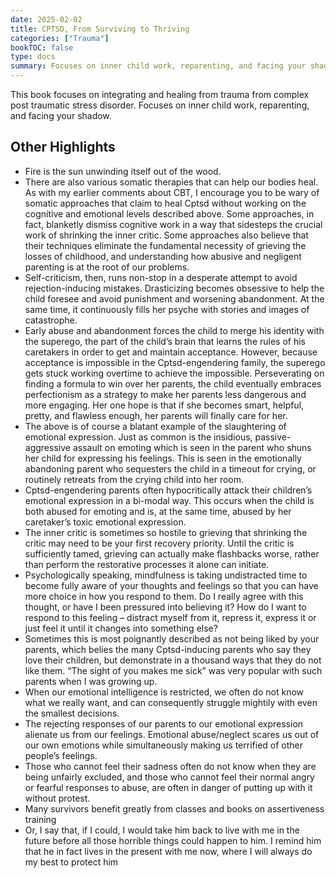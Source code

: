 ```yaml
---
date: 2025-02-02
title: CPTSD, From Surviving to Thriving
categories: ["Trauma"]
bookTOC: false
type: docs
summary: Focuses on inner child work, reparenting, and facing your shadow as ways to recover from CPTSD. By Pete Walker.
---
```




This book focuses on integrating and healing from trauma from complex post traumatic stress disorder. Focuses on inner child work, reparenting, and facing your shadow.

## Other Highlights
- Fire is the sun unwinding itself out of the wood.
- There are also various somatic therapies that can help our bodies heal. As with my earlier comments about CBT, I encourage you to be wary of somatic approaches that claim to heal Cptsd without working on the cognitive and emotional levels described above. Some approaches, in fact, blanketly dismiss cognitive work in a way that sidesteps the crucial work of shrinking the inner critic. Some approaches also believe that their techniques eliminate the fundamental necessity of grieving the losses of childhood, and understanding how abusive and negligent parenting is at the root of our problems.
- Self-criticism, then, runs non-stop in a desperate attempt to avoid rejection-inducing mistakes. Drasticizing becomes obsessive to help the child foresee and avoid punishment and worsening abandonment. At the same time, it continuously fills her psyche with stories and images of catastrophe.
- Early abuse and abandonment forces the child to merge his identity with the superego, the part of the child’s brain that learns the rules of his caretakers in order to get and maintain acceptance. However, because acceptance is impossible in the Cptsd-engendering family, the superego gets stuck working overtime to achieve the impossible. Perseverating on finding a formula to win over her parents, the child eventually embraces perfectionism as a strategy to make her parents less dangerous and more engaging. Her one hope is that if she becomes smart, helpful, pretty, and flawless enough, her parents will finally care for her.
- The above is of course a blatant example of the slaughtering of emotional expression. Just as common is the insidious, passive-aggressive assault on emoting which is seen in the parent who shuns her child for expressing his feelings. This is seen in the emotionally abandoning parent who sequesters the child in a timeout for crying, or routinely retreats from the crying child into her room.
- Cptsd-engendering parents often hypocritically attack their children’s emotional expression in a bi-modal way. This occurs when the child is both abused for emoting and is, at the same time, abused by her caretaker’s toxic emotional expression.
- The inner critic is sometimes so hostile to grieving that shrinking the critic may need to be your first recovery priority. Until the critic is sufficiently tamed, grieving can actually make flashbacks worse, rather than perform the restorative processes it alone can initiate.
- Psychologically speaking, mindfulness is taking undistracted time to become fully aware of your thoughts and feelings so that you can have more choice in how you respond to them. Do I really agree with this thought, or have I been pressured into believing it? How do I want to respond to this feeling – distract myself from it, repress it, express it or just feel it until it changes into something else?
- Sometimes this is most poignantly described as not being liked by your parents, which belies the many Cptsd-inducing parents who say they love their children, but demonstrate in a thousand ways that they do not like them. “The sight of you makes me sick” was very popular with such parents when I was growing up.
- When our emotional intelligence is restricted, we often do not know what we really want, and can consequently struggle mightily with even the smallest decisions.
- The rejecting responses of our parents to our emotional expression alienate us from our feelings. Emotional abuse/neglect scares us out of our own emotions while simultaneously making us terrified of other people’s feelings.
- Those who cannot feel their sadness often do not know when they are being unfairly excluded, and those who cannot feel their normal angry or fearful responses to abuse, are often in danger of putting up with it without protest.
- Many survivors benefit greatly from classes and books on assertiveness training
- Or, I say that, if I could, I would take him back to live with me in the future before all those horrible things could happen to him. I remind him that he in fact lives in the present with me now, where I will always do my best to protect him